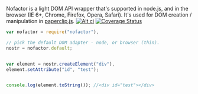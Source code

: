 Nofactor is a light DOM API wrapper that's supported in node.js, and in the browser (IE 6+, Chrome, Firefox, Opera, Safari). It's used for DOM creation / manipulation in [paperclip.js](/classdojo/paperclip.js). [![Alt ci](https://travis-ci.org/classdojo/nofactor.js.png)](https://travis-ci.org/classdojo/nofactor.js)
[![Coverage Status](https://coveralls.io/repos/classdojo/nofactor.js/badge.png)](https://coveralls.io/r/classdojo/nofactor.js)


```javascript
var nofactor = require("nofactor"),

// pick the default DOM adapter - node, or browser (thin).
nostr = nofactor.default; 


var element = nostr.createElement("div"),
element.setAttribute("id", "test");


console.log(element.toString()); //<div id="test"></div>
```
